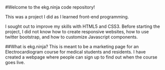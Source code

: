 #Welcome to the ekg.ninja code repository!

This was a project I did as I learned front-end programming.

I sought out to improve my skills with HTML5 and CSS3.  Before starting the project, I did not know how to create responsive websites, how to use twitter bootstrap, and how to customize Javascript components.

##What is ekg.ninja?
This is meant to be a marketing page for an Electrocardiogram course for medical students and residents.  I have created a webpage where people can sign up to find out when the course goes live.
